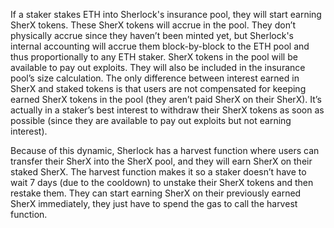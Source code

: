 If a staker stakes ETH into Sherlock's insurance pool, they will start earning SherX tokens. These SherX tokens will accrue in the pool. They don’t physically accrue since they haven’t been minted yet, but Sherlock's internal accounting will accrue them block-by-block to the ETH pool and thus proportionally to any ETH staker. SherX tokens in the pool will be available to pay out exploits. They will also be included in the insurance pool’s size calculation. The only difference between interest earned in SherX and staked tokens is that users are not compensated for keeping earned SherX tokens in the pool (they aren’t paid SherX on their SherX). It’s actually in a staker’s best interest to withdraw their SherX tokens as soon as possible (since they are available to pay out exploits but not earning interest).

Because of this dynamic, Sherlock has a harvest function where users can transfer their SherX into the SherX pool, and they will earn SherX on their staked SherX. The harvest function makes it so a staker doesn’t have to wait 7 days (due to the cooldown) to unstake their SherX tokens and then restake them. They can start earning SherX on their previously earned SherX immediately, they just have to spend the gas to call the harvest function.
